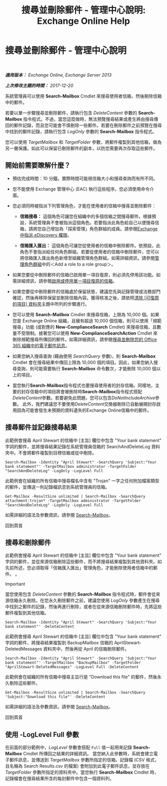 ﻿---
title: '搜尋並刪除郵件 - 管理中心說明: Exchange Online Help'
TOCTitle: 搜尋並刪除郵件 - 管理中心說明
ms:assetid: 8c36bb03-e716-4fdd-9958-4aa7a2a1db42
ms:mtpsurl: https://technet.microsoft.com/zh-tw/library/Ff459253(v=EXCHG.150)
ms:contentKeyID: 52062351
ms.date: 05/23/2018
mtps_version: v=EXCHG.150
ms.translationtype: MT
---

# 搜尋並刪除郵件 - 管理中心說明

 

_**適用版本：** Exchange Online, Exchange Server 2013_

_**上次修改主題的時間：** 2017-12-20_

系統管理員可以使用 **Search-Mailbox** Cmdlet 來搜尋使用者信箱，然後刪除信箱中的郵件。

若要以單一步驟搜尋並刪除郵件，請執行包含 *DeleteContent* 參數的 **Search-Mailbox** 指令程式。不過，當您這麼做時，無法預覽搜尋結果或產生將由搜尋傳回的郵件記錄，而且您可能會不慎刪除一些郵件。若要在刪除郵件之前預覽在搜尋中找到的郵件記錄，請執行包含 *LogOnly* 參數的 **Search-Mailbox** 指令程式。

您可以使用 *TargetMailbox* 和 *TargetFolder* 參數，將郵件複製到其他信箱，做為另一層保護。如此可以保留已刪除郵件的副本，以防您需要再次存取這些郵件。

## 開始前需要瞭解什麼？

  - 預估完成時間：10 分鐘。實際時間可能視信箱大小和搜尋查詢而有所不同。

  - 您不能使用 Exchange 管理中心 (EAC) 執行這些程序。您必須使用命令介面。

  - 您必須同時被指派下列管理角色，才能在使用者的信箱中搜尋並刪除郵件：
    
      - **信箱搜尋：** 這個角色可讓您在組織中的多個信箱之間搜尋郵件。根據預設，系統管理員不會被指派這個角色。若要指派此角色給自己以便搜尋信箱，請將您自己增加為「探索管理」角色群組的成員。請參閱[Exchange 中指派 eDiscovery 權限](https://docs.microsoft.com/zh-tw/exchange/security-and-compliance/in-place-ediscovery/assign-ediscovery-permissions)。
    
      - **信箱匯入匯出：** 這個角色可讓您從使用者的信箱中刪除郵件。依預設，此角色不會指派給任何角色群組。若要從使用者的信箱中刪除郵件，您可以將信箱匯入匯出角色新增至組織管理角色群組。如需詳細資訊，請參閱[管理角色群組](manage-role-groups-exchange-2013-help.md)中的＜Add a role to a role group＞。

  - 如果您要從中刪除郵件的信箱已啟用單一項目復原，則必須先停用該功能。如需詳細資訊，請參閱[啟用或停用單一項目復原的信箱](https://docs.microsoft.com/zh-tw/exchange/recipients-in-exchange-online/manage-user-mailboxes/enable-or-disable-single-item-recovery)。

  - 如果您要從中刪除郵件的信箱處於保留狀態，建議您先與記錄管理或法務部門確認，然後再移除保留並刪除信箱內容。獲得核准之後，請依照[清除 \[可復原的項目\] 資料夾](clean-up-the-recoverable-items-folder-exchange-2013-help.md)主題中所列的步驟進行。

  - 您可以使用 **Search-Mailbox** Cmdlet 來搜尋信箱，上限為 10,000 個。如果您是 Exchange Online 組織，且擁有超過 10,000 個信箱，則可以使用「規範搜尋」功能 (或對應的 **New-ComplianceSearch** Cmdlet) 來搜尋信箱，且數量不受限制。接著您可以使用 **New-ComplianceSearchAction** Cmdlet 來刪除規範搜尋所傳回的郵件。如需詳細資訊，請參閱[搜尋並刪除您的 Office 365 組織中的電子郵件訊息](https://go.microsoft.com/fwlink/p/?linkid=786856)。

  - 如果您納入搜尋查詢 (藉由使用 *SearchQuery* 參數)，則 **Search-Mailbox** Cmdlet 會在搜尋結果中傳回上限為 10,000 個的項目。因此，如果您納入搜尋查詢，則可能需要執行 **Search-Mailbox** 命令數次，才能刪除 10,000 個以上的項目。

  - 當您執行**Search-Mailbox**指令程式也要搜尋使用者的封存信箱。同樣地，主要的封存信箱中的項目將會被刪除時**Search-Mailbox**指令程式搭配*DeleteContent*參數。若要避免此問題，您可以包含*DoNotIncludeArchive*參數。 此外，我們建議您不要使用*DeleteContent*交換器刪除已自動展開封存啟用因為可能會發生未預期的資料遺失的Exchange Online信箱中的郵件。

## 搜尋郵件並記錄搜尋結果

此範例會搜尋 April Stewart 的信箱中 \[主旨\] 欄位中包含 "Your bank statement" 字詞的郵件，並將搜尋結果記錄在系統管理員信箱的 SearchAndDeleteLog 資料夾中。不會將郵件複製到目標信箱或從中刪除。

    Search-Mailbox -Identity "April Stewart" -SearchQuery 'Subject:"Your bank statement"' -TargetMailbox administrator -TargetFolder "SearchAndDeleteLog" -LogOnly -LogLevel Full

此範例會在組織的所有信箱中搜尋檔名中含有 "Trojan" 一字之任何附加檔案類型的郵件，並傳送一則記錄檔訊息到系統管理員的信箱。

    Get-Mailbox -ResultSize unlimited | Search-Mailbox -SearchQuery attachment:trojan* -TargetMailbox administrator -TargetFolder "SearchAndDeleteLog" -LogOnly -LogLevel Full

如需詳細的語法及參數資訊，請參閱 [Search-Mailbox](https://technet.microsoft.com/zh-tw/library/dd298173\(v=exchg.150\))。

回到頁首

## 搜尋和刪除郵件

此範例會搜尋 April Stewart 的信箱中 \[主旨\] 欄位中包含 "Your bank statement" 字詞的郵件，並從來源信箱刪除這些郵件，而不將搜尋結果複製到其他資料夾。如先前所述，您必須取得「信箱匯入匯出」管理角色，才能刪除使用者信箱中的郵件。 。


> [!IMPORTANT]  
> 當您使用包含 <em>DeleteContent</em> 參數的 <strong>Search-Mailbox</strong> 指令程式時，郵件會從來源信箱永久刪除。在您永久刪除郵件之前，建議您使用 <em>LogOnly</em> 參數產生在搜尋中找到之郵件的記錄，然後再進行刪除，或者在從來源信箱刪除郵件時，先將這些郵件複製到其他信箱。




    Search-Mailbox -Identity "April Stewart" -SearchQuery 'Subject:"Your bank statement"' -DeleteContent

此範例會搜尋 April Stewart 的信箱中 \[主旨\] 欄位中包含 "Your bank statement" 字詞的郵件、將搜尋結果複製到 BackupMailbox 信箱的 AprilStewart-DeletedMessages 資料夾中，然後再從 April 的信箱刪除郵件。

    Search-Mailbox -Identity "April Stewart" -SearchQuery 'Subject:"Your bank statement"' -TargetMailbox "BackupMailbox" -TargetFolder "AprilStewart-DeletedMessages" -LogLevel Full -DeleteContent

此範例會在組織的所有信箱中搜尋主旨行是 "Download this file" 的郵件，然後永久刪除這些郵件。

    Get-Mailbox -ResultSize unlimited | Search-Mailbox -SearchQuery 'Subject:"Download this file"' -DeleteContent

如需詳細的語法及參數資訊，請參閱 [Search-Mailbox](https://technet.microsoft.com/zh-tw/library/dd298173\(v=exchg.150\))。

回到頁首

## 使用 -LogLevel Full 參數

在前面的部分範例中，*LogLevel* 參數會搭配 `Full` 值一起用來記錄 **Search-Mailbox** Cmdlet 所傳回之結果的詳細資訊。 當您納入此參數時，系統會建立電子郵件訊息，並傳送到 *TargetMailbox* 參數所指定的信箱。記錄檔 (CSV 格式，且名稱為 Search Results.csv 的檔案) 會附加到此電子郵件訊息，並存放在 *TargetFolder* 參數所指定的資料夾中。當您執行 **Search-Mailbox** Cmdlet 時，記錄檔會在搜尋結果所含的每封郵件中包含一個資料列。

